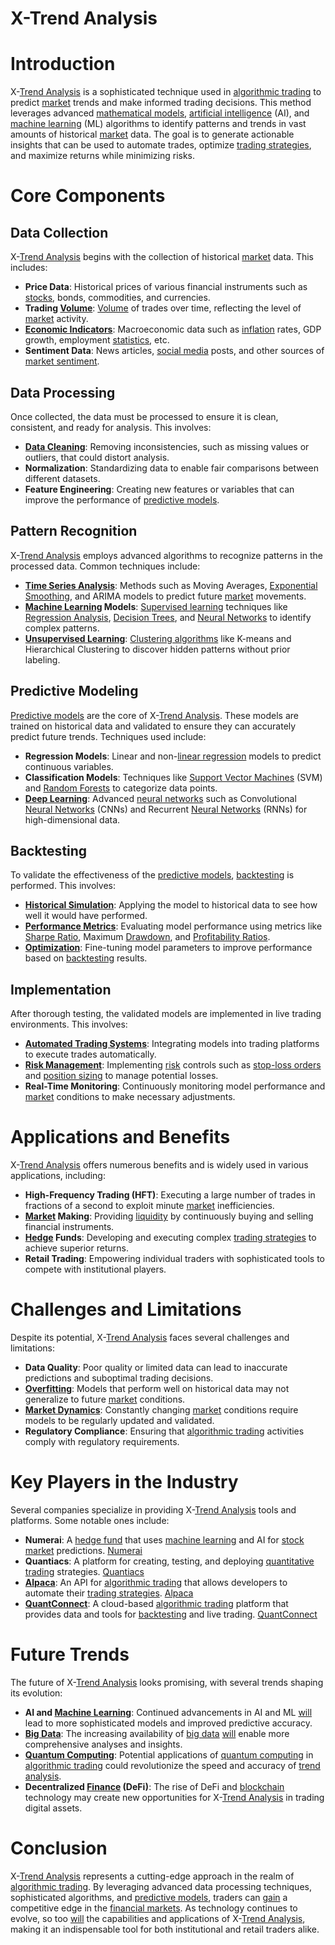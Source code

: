 # X-Trend Analysis

# Introduction
X-[Trend Analysis](../t/trend_analysis.md) is a sophisticated technique used in [algorithmic trading](../a/algorithmic_trading.md) to predict [market](../m/market.md) trends and make informed trading decisions. This method leverages advanced [mathematical models](../m/mathematical_models_in_trading.md), [artificial intelligence](../a/artificial_intelligence_in_trading.md) (AI), and [machine learning](../m/machine_learning.md) (ML) algorithms to identify patterns and trends in vast amounts of historical [market](../m/market.md) data. The goal is to generate actionable insights that can be used to automate trades, optimize [trading strategies](../t/trading_strategies.md), and maximize returns while minimizing risks.

# Core Components

## Data Collection
X-[Trend Analysis](../t/trend_analysis.md) begins with the collection of historical [market](../m/market.md) data. This includes:
- **Price Data**: Historical prices of various financial instruments such as [stocks](../s/stock.md), bonds, commodities, and currencies.
- **Trading [Volume](../v/volume.md)**: [Volume](../v/volume.md) of trades over time, reflecting the level of [market](../m/market.md) activity.
- **[Economic Indicators](../e/economic_indicators.md)**: Macroeconomic data such as [inflation](../i/inflation.md) rates, GDP growth, employment [statistics](../s/statistics.md), etc.
- **Sentiment Data**: News articles, [social media](../s/social_media.md) posts, and other sources of [market sentiment](../m/market_sentiment.md).

## Data Processing
Once collected, the data must be processed to ensure it is clean, consistent, and ready for analysis. This involves:
- **[Data Cleaning](../d/data_cleaning.md)**: Removing inconsistencies, such as missing values or outliers, that could distort analysis.
- **Normalization**: Standardizing data to enable fair comparisons between different datasets.
- **Feature Engineering**: Creating new features or variables that can improve the performance of [predictive models](../p/predictive_models_in_trading.md).

## Pattern Recognition
X-[Trend Analysis](../t/trend_analysis.md) employs advanced algorithms to recognize patterns in the processed data. Common techniques include:
- **[Time Series Analysis](../t/time_series_analysis.md)**: Methods such as Moving Averages, [Exponential Smoothing](../e/exponential_smoothing.md), and ARIMA models to predict future [market](../m/market.md) movements.
- **[Machine Learning](../m/machine_learning.md) Models**: [Supervised learning](../s/supervised_learning.md) techniques like [Regression Analysis](../r/regression_analysis.md), [Decision Trees](../d/decision_trees.md), and [Neural Networks](../n/neural_networks_in_trading.md) to identify complex patterns.
- **[Unsupervised Learning](../u/unsupervised_learning.md)**: [Clustering algorithms](../c/clustering_algorithms.md) like K-means and Hierarchical Clustering to discover hidden patterns without prior labeling.

## Predictive Modeling
[Predictive models](../p/predictive_models_in_trading.md) are the core of X-[Trend Analysis](../t/trend_analysis.md). These models are trained on historical data and validated to ensure they can accurately predict future trends. Techniques used include:
- **Regression Models**: Linear and non-[linear regression](../l/linear_regression.md) models to predict continuous variables.
- **Classification Models**: Techniques like [Support Vector Machines](../s/support_vector_machines_in_trading.md) (SVM) and [Random Forests](../r/random_forests_in_trading.md) to categorize data points.
- **[Deep Learning](../d/deep_learning.md)**: Advanced [neural networks](../n/neural_networks_in_trading.md) such as Convolutional [Neural Networks](../n/neural_networks_in_trading.md) (CNNs) and Recurrent [Neural Networks](../n/neural_networks_in_trading.md) (RNNs) for high-dimensional data.

## Backtesting
To validate the effectiveness of the [predictive models](../p/predictive_models_in_trading.md), [backtesting](../b/backtesting.md) is performed. This involves:
- **[Historical Simulation](../h/historical_simulation.md)**: Applying the model to historical data to see how well it would have performed.
- **[Performance Metrics](../p/performance_metrics.md)**: Evaluating model performance using metrics like [Sharpe Ratio](../s/sharpe_ratio.md), Maximum [Drawdown](../d/drawdown.md), and [Profitability Ratios](../p/profitability_ratios.md).
- **[Optimization](../o/optimization.md)**: Fine-tuning model parameters to improve performance based on [backtesting](../b/backtesting.md) results.

## Implementation
After thorough testing, the validated models are implemented in live trading environments. This involves:
- **[Automated Trading Systems](../a/automated_trading_systems.md)**: Integrating models into trading platforms to execute trades automatically.
- **[Risk Management](../r/risk_management.md)**: Implementing [risk](../r/risk.md) controls such as [stop-loss orders](../s/stop-loss_orders.md) and [position sizing](../p/position_sizing.md) to manage potential losses.
- **Real-Time Monitoring**: Continuously monitoring model performance and [market](../m/market.md) conditions to make necessary adjustments.

# Applications and Benefits
X-[Trend Analysis](../t/trend_analysis.md) offers numerous benefits and is widely used in various applications, including:
- **High-Frequency Trading (HFT)**: Executing a large number of trades in fractions of a second to exploit minute [market](../m/market.md) inefficiencies.
- **[Market](../m/market.md) Making**: Providing [liquidity](../l/liquidity.md) by continuously buying and selling financial instruments.
- **[Hedge](../h/hedge.md) Funds**: Developing and executing complex [trading strategies](../t/trading_strategies.md) to achieve superior returns.
- **Retail Trading**: Empowering individual traders with sophisticated tools to compete with institutional players.

# Challenges and Limitations
Despite its potential, X-[Trend Analysis](../t/trend_analysis.md) faces several challenges and limitations:
- **Data Quality**: Poor quality or limited data can lead to inaccurate predictions and suboptimal trading decisions.
- **[Overfitting](../o/overfitting.md)**: Models that perform well on historical data may not generalize to future [market](../m/market.md) conditions.
- **[Market Dynamics](../m/market_dynamics.md)**: Constantly changing [market](../m/market.md) conditions require models to be regularly updated and validated.
- **Regulatory Compliance**: Ensuring that [algorithmic trading](../a/algorithmic_trading.md) activities comply with regulatory requirements.

# Key Players in the Industry
Several companies specialize in providing X-[Trend Analysis](../t/trend_analysis.md) tools and platforms. Some notable ones include:
- **Numerai**: A [hedge fund](../h/hedge_fund.md) that uses [machine learning](../m/machine_learning.md) and AI for [stock market](../s/stock_market.md) predictions. [Numerai](https://numer.ai/)
- **Quantiacs**: A platform for creating, testing, and deploying [quantitative trading](../q/quantitative_trading.md) strategies. [Quantiacs](https://quantiacs.com/)
- **[Alpaca](../a/alpaca.md)**: An API for [algorithmic trading](../a/algorithmic_trading.md) that allows developers to automate their [trading strategies](../t/trading_strategies.md). [Alpaca](https://alpaca.markets/)
- **[QuantConnect](../q/quantconnect.md)**: A cloud-based [algorithmic trading](../a/algorithmic_trading.md) platform that provides data and tools for [backtesting](../b/backtesting.md) and live trading. [QuantConnect](https://www.quantconnect.com/)

# Future Trends
The future of X-[Trend Analysis](../t/trend_analysis.md) looks promising, with several trends shaping its evolution:
- **AI and [Machine Learning](../m/machine_learning.md)**: Continued advancements in AI and ML [will](../w/will.md) lead to more sophisticated models and improved predictive accuracy.
- **[Big Data](../b/big_data_in_trading.md)**: The increasing availability of [big data](../b/big_data_in_trading.md) [will](../w/will.md) enable more comprehensive analyses and insights.
- **[Quantum Computing](../q/quantum_computing_in_trading.md)**: Potential applications of [quantum computing](../q/quantum_computing_in_trading.md) in [algorithmic trading](../a/algorithmic_trading.md) could revolutionize the speed and accuracy of [trend analysis](../t/trend_analysis.md).
- **Decentralized [Finance](../f/finance.md) (DeFi)**: The rise of DeFi and [blockchain](../b/blockchain_in_trading.md) technology may create new opportunities for X-[Trend Analysis](../t/trend_analysis.md) in trading digital assets.

# Conclusion
X-[Trend Analysis](../t/trend_analysis.md) represents a cutting-edge approach in the realm of [algorithmic trading](../a/algorithmic_trading.md). By leveraging advanced data processing techniques, sophisticated algorithms, and [predictive models](../p/predictive_models_in_trading.md), traders can [gain](../g/gain.md) a competitive edge in the [financial markets](../f/financial_market.md). As technology continues to evolve, so too [will](../w/will.md) the capabilities and applications of X-[Trend Analysis](../t/trend_analysis.md), making it an indispensable tool for both institutional and retail traders alike.
